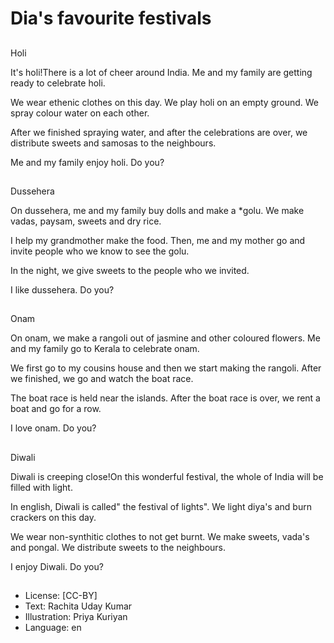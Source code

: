 # Dia's favourite festivals

##
Holi

It's holi!There is a lot of cheer around India. Me and my family are getting ready to celebrate holi.

We wear ethenic clothes on this day. We play holi on an empty ground. We spray colour water on each other.

After we finished spraying water, and after the celebrations are over, we distribute sweets and samosas to the neighbours.

Me and my family enjoy holi. Do you?

##
Dussehera

On dussehera, me and my family buy dolls and make a *golu. We make vadas, paysam, sweets and dry rice.

I help my grandmother make the food. Then, me and my mother go and invite people who we know to see the golu.

In the night, we give sweets to the people who we invited.

I like dussehera. Do you?

##
Onam

On onam, we make a rangoli out of jasmine and other coloured flowers. Me and my family go to Kerala to celebrate onam.

We first go to my cousins house and then we start making the rangoli. After we finished, we go and watch the boat race.

The boat race is held near the islands. After the boat race is over, we rent a boat and go for a row.

I love onam. Do you?

##
Diwali

Diwali is creeping close!On this wonderful festival, the whole of India will be filled with light.

In english, Diwali is called" the festival of lights". We light diya's and burn crackers on this day.

We wear non-synthitic clothes to not get burnt. We make sweets, vada's and pongal. We distribute sweets to the neighbours.

I enjoy Diwali. Do you?

##
* License: [CC-BY]
* Text: Rachita Uday Kumar
* Illustration: Priya Kuriyan
* Language: en

